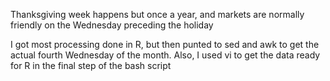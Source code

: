 Thanksgiving week happens but once a year, and markets are normally friendly on 
the Wednesday preceding the holiday

I got most processing done in R, but then punted to sed and awk to get the actual
fourth Wednesday of the month. Also, I used vi to get the data ready for R in the final 
step of the bash script 
